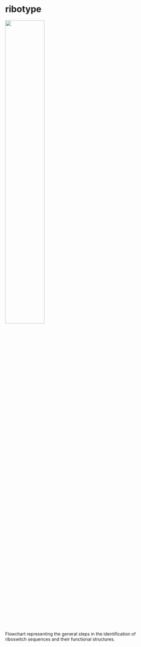 # ribotype
<img src="https://github.com/adrbrodz/adrbrodz.github.io/blob/main/src/ribotype-flow2.png?raw=true" width="50%" height="50%">

Flowchart representing the general steps in the identification of </br>
riboswitch sequences and their functional structures.

